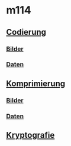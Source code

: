 # m114

## [Codierung](Codieren)
### [Bilder](Codieren/Bilder)
### [Daten](Codieren/Daten)

## [Komprimierung](Komprimieren)
### [Bilder](Komprimieren/Bilder)
### [Daten](Komprimieren/Daten)

## [Kryptografie](Kryptografie)
